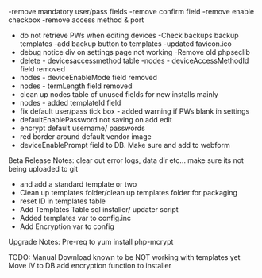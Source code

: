 -remove mandatory user/pass fields
-remove confirm field
-remove enable checkbox
-remove access method & port
- do not retrieve PWs when editing devices
-Check backups backup templates
-add backup button to templates
-updated favicon.ico
- debug notice div on settings page not working
-Remove old phpseclib
- delete - devicesaccessmethod table
-nodes - deviceAccessMethodId field removed
- nodes - deviceEnableMode field removed
- nodes - termLength field removed
- clean up nodes table of unused fields for new installs mainly
- nodes - added templateId field
- fix default user/pass tick box - added warning if PWs blank in settings
- defaultEnablePassword not saving on add edit
- encrypt default username/ passwords
- red border around default vendor image
- deviceEnablePrompt field to DB. Make sure and add to webform

Beta Release Notes:
clear out error logs, data dir etc... make sure its not being uploaded to git
- and add a standard template or two
- Clean up templates folder/clean up templates folder for packaging
- reset ID in templates table
- Add Templates Table sql installer/ updater script
- Added templates var to config.inc
- Add Encryption var to config

Upgrade Notes:
Pre-req to yum install php-mcrypt

TODO:
Manual Download known to be NOT working with templates yet
Move IV to DB
add encryption function to installer
